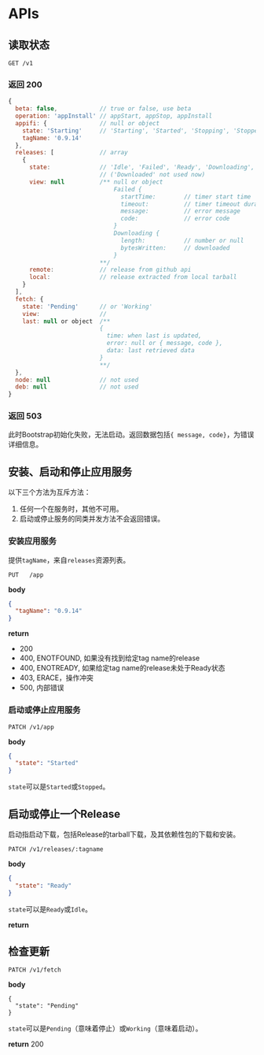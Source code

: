 # APIs

## 读取状态 

```
GET /v1
```

### 返回 200

```javascript
{
  beta: false,            // true or false, use beta
  operation: 'appInstall' // appStart, appStop, appInstall
  appifi: {               // null or object
    state: 'Starting'     // 'Starting', 'Started', 'Stopping', 'Stopped',
    tagName: '0.9.14'
  },
  releases: [             // array
    {
      state:              // 'Idle', 'Failed', 'Ready', 'Downloading', 'Repacking', 'Verifying', 
                          // ('Downloaded' not used now)
      view: null          /** null or object
                              Failed {
                                startTime:        // timer start time
                                timeout:          // timer timeout duration
                                message:          // error message
                                code:             // error code
                              } 
                              Downloading {
                                length:           // number or null
                                bytesWritten:     // downloaded
                              }
                          **/
      remote:             // release from github api
      local:              // release extracted from local tarball
    }
  ],
  fetch: {
    state: 'Pending'      // or 'Working'
    view:                 // 
    last: null or object  /**
                          {
                            time: when last is updated,
                            error: null or { message, code },
                            data: last retrieved data
                          }
                          **/
  },
  node: null              // not used
  deb: null               // not used
}
```

### 返回 503

此时Bootstrap初始化失败，无法启动。返回数据包括`{ message, code}`，为错误详细信息。

## 安装、启动和停止应用服务

以下三个方法为互斥方法：
1. 任何一个在服务时，其他不可用。
2. 启动或停止服务的同类并发方法不会返回错误。

### 安装应用服务

提供`tagName`，来自`releases`资源列表。

```
PUT   /app
```

**body**
```json
{
  "tagName": "0.9.14"
}
```

**return**
+ 200
+ 400, ENOTFOUND, 如果没有找到给定tag name的release
+ 400, ENOTREADY, 如果给定tag name的release未处于Ready状态
+ 403, ERACE，操作冲突
+ 500, 内部错误

### 启动或停止应用服务

```
PATCH /v1/app
```

**body**
```json
{
  "state": "Started"
}
```

`state`可以是`Started`或`Stopped`。

## 启动或停止一个Release

启动指启动下载，包括Release的tarball下载，及其依赖性包的下载和安装。

```
PATCH /v1/releases/:tagname
```

**body**
```json
{
  "state": "Ready"
}
```

`state`可以是`Ready`或`Idle`。

**return**


## 检查更新

```
PATCH /v1/fetch
```

**body**
```
{
  "state": "Pending"
}
```

`state`可以是`Pending`（意味着停止）或`Working`（意味着启动）。

**return**
200
